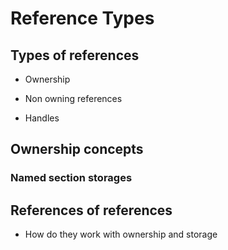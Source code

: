 # Reference Types

## Types of references

- Ownership

- Non owning references

- Handles

## Ownership concepts

### Named section storages

## References of references

- How do they work with ownership and storage